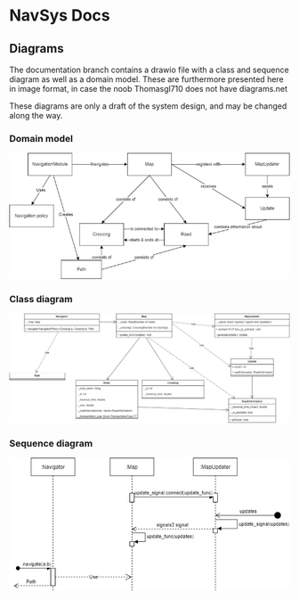 # NavSys Docs

## Diagrams
The documentation branch contains a drawio file with a class and sequence diagram as well as a domain model.
These are furthermore presented here in image format, in case the noob Thomasgl710 does not have diagrams.net

These diagrams are only a draft of the system design, and may be changed along the way.

### Domain model
![](APK-domain-Domain.png)

### Class diagram
![](APK-domain-Class.png)

### Sequence diagram
![](APK-domain-Seq.png)